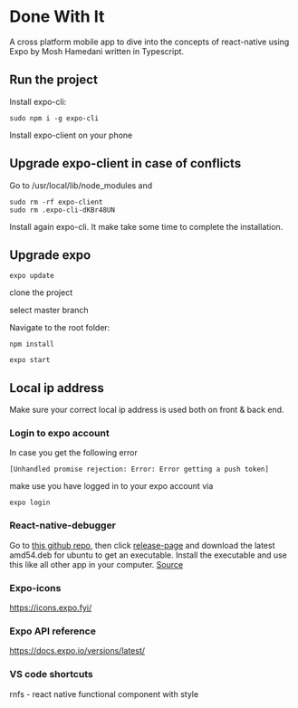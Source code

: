 # Done With It

A cross platform mobile app to dive into the concepts of react-native using Expo by Mosh Hamedani written in Typescript.

## Run the project

Install expo-cli:

```
sudo npm i -g expo-cli
```

Install expo-client on your phone

## Upgrade expo-client in case of conflicts

Go to /usr/local/lib/node_modules and

```
sudo rm -rf expo-client
sudo rm .expo-cli-dKBr48UN
```

Install again expo-cli. It make take some time to complete the installation.

## Upgrade expo

```
expo update
```

clone the project

select master branch

Navigate to the root folder:

```
npm install
```

```
expo start
```

## Local ip address

Make sure your correct local ip address is used both on front & back end.

### Login to expo account

In case you get the following error

```
[Unhandled promise rejection: Error: Error getting a push token]
```

make use you have logged in to your expo account via

```
expo login
```

### React-native-debugger

Go to [this github repo](https://github.com/jhen0409/react-native-debugger), then click [release-page](https://github.com/jhen0409/react-native-debugger/releases) and download the latest amd54.deb for ubuntu to get an executable. Install the executable and use this like all other app in your computer. [Source](https://stackoverflow.com/questions/56457399/how-to-manually-start-react-native-debugger-on-linux-ubuntu)

### Expo-icons

https://icons.expo.fyi/

### Expo API reference

https://docs.expo.io/versions/latest/

### VS code shortcuts

rnfs - react native functional component with style
